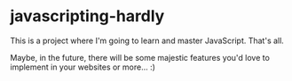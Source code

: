 # javascripting-hardly

This is a project where I'm going to learn and master JavaScript.
That's all.

Maybe, in the future, there will be some majestic features you'd love to implement in your websites or more... :)
